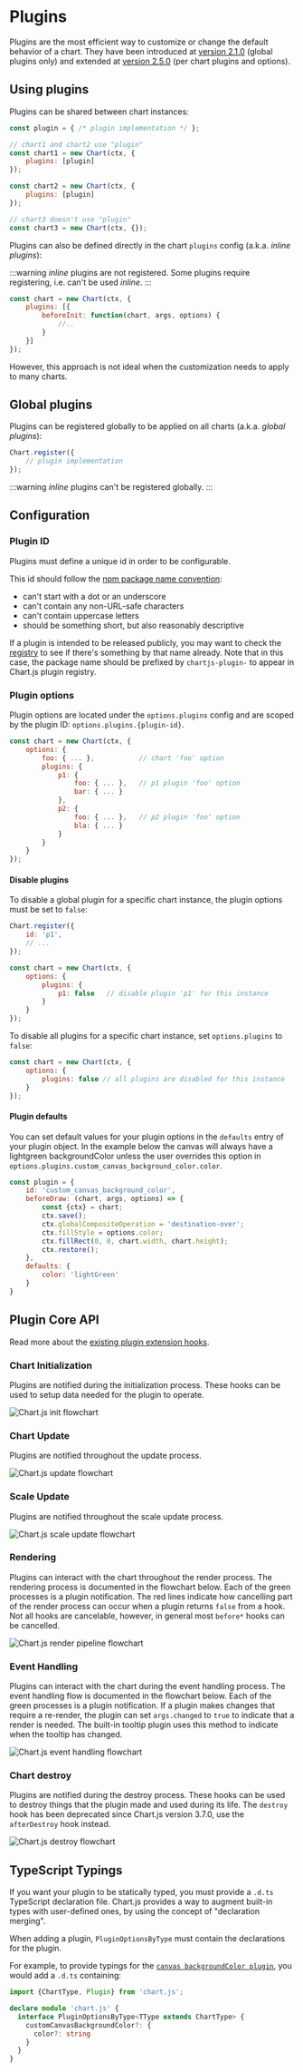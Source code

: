 # Plugins

Plugins are the most efficient way to customize or change the default behavior of a chart. They have been introduced at [version 2.1.0](https://github.com/chartjs/Chart.js/releases/tag/2.1.0) (global plugins only) and extended at [version 2.5.0](https://github.com/chartjs/Chart.js/releases/tag/v2.5.0) (per chart plugins and options).

## Using plugins

Plugins can be shared between chart instances:

```javascript
const plugin = { /* plugin implementation */ };

// chart1 and chart2 use "plugin"
const chart1 = new Chart(ctx, {
    plugins: [plugin]
});

const chart2 = new Chart(ctx, {
    plugins: [plugin]
});

// chart3 doesn't use "plugin"
const chart3 = new Chart(ctx, {});
```

Plugins can also be defined directly in the chart `plugins` config (a.k.a. *inline plugins*):

:::warning
*inline* plugins are not registered. Some plugins require registering, i.e. can't be used *inline*.
:::

```javascript
const chart = new Chart(ctx, {
    plugins: [{
        beforeInit: function(chart, args, options) {
            //..
        }
    }]
});
```

However, this approach is not ideal when the customization needs to apply to many charts.

## Global plugins

Plugins can be registered globally to be applied on all charts (a.k.a. *global plugins*):

```javascript
Chart.register({
    // plugin implementation
});
```

:::warning
*inline* plugins can't be registered globally.
:::

## Configuration

### Plugin ID

Plugins must define a unique id in order to be configurable.

This id should follow the [npm package name convention](https://docs.npmjs.com/files/package.json#name):

- can't start with a dot or an underscore
- can't contain any non-URL-safe characters
- can't contain uppercase letters
- should be something short, but also reasonably descriptive

If a plugin is intended to be released publicly, you may want to check the [registry](https://www.npmjs.com/search?q=chartjs-plugin-) to see if there's something by that name already. Note that in this case, the package name should be prefixed by `chartjs-plugin-` to appear in Chart.js plugin registry.

### Plugin options

Plugin options are located under the `options.plugins` config and are scoped by the plugin ID: `options.plugins.{plugin-id}`.

```javascript
const chart = new Chart(ctx, {
    options: {
        foo: { ... },           // chart 'foo' option
        plugins: {
            p1: {
                foo: { ... },   // p1 plugin 'foo' option
                bar: { ... }
            },
            p2: {
                foo: { ... },   // p2 plugin 'foo' option
                bla: { ... }
            }
        }
    }
});
```

#### Disable plugins

To disable a global plugin for a specific chart instance, the plugin options must be set to `false`:

```javascript
Chart.register({
    id: 'p1',
    // ...
});

const chart = new Chart(ctx, {
    options: {
        plugins: {
            p1: false   // disable plugin 'p1' for this instance
        }
    }
});
```

To disable all plugins for a specific chart instance, set `options.plugins` to `false`:

```javascript
const chart = new Chart(ctx, {
    options: {
        plugins: false // all plugins are disabled for this instance
    }
});
```

#### Plugin defaults

You can set default values for your plugin options in the `defaults` entry of your plugin object. In the example below the canvas will always have a lightgreen backgroundColor unless the user overrides this option in `options.plugins.custom_canvas_background_color.color`.

```javascript
const plugin = {
    id: 'custom_canvas_background_color',
    beforeDraw: (chart, args, options) => {
        const {ctx} = chart;
        ctx.save();
        ctx.globalCompositeOperation = 'destination-over';
        ctx.fillStyle = options.color;
        ctx.fillRect(0, 0, chart.width, chart.height);
        ctx.restore();
    },
    defaults: {
        color: 'lightGreen'
    }
}
```

## Plugin Core API

Read more about the [existing plugin extension hooks](../api/interfaces/Plugin).

### Chart Initialization

Plugins are notified during the initialization process. These hooks can be used to setup data needed for the plugin to operate.

![Chart.js init flowchart](./init_flowchart.png)

### Chart Update

Plugins are notified throughout the update process.

![Chart.js update flowchart](./update_flowchart.png)

### Scale Update

Plugins are notified throughout the scale update process.

![Chart.js scale update flowchart](./scale_flowchart.png)

### Rendering

Plugins can interact with the chart throughout the render process. The rendering process is documented in the flowchart below. Each of the green processes is a plugin notification. The red lines indicate how cancelling part of the render process can occur when a plugin returns `false` from a hook. Not all hooks are cancelable, however, in general most `before*` hooks can be cancelled.

![Chart.js render pipeline flowchart](./render_flowchart.png)

### Event Handling

Plugins can interact with the chart during the event handling process. The event handling flow is documented in the flowchart below. Each of the green processes is a plugin notification. If a plugin makes changes that require a re-render, the plugin can set `args.changed` to `true` to indicate that a render is needed. The built-in tooltip plugin uses this method to indicate when the tooltip has changed.

![Chart.js event handling flowchart](./event_flowchart.png)

### Chart destroy

Plugins are notified during the destroy process. These hooks can be used to destroy things that the plugin made and used during its life.
The `destroy` hook has been deprecated since Chart.js version 3.7.0, use the `afterDestroy` hook instead.

![Chart.js destroy flowchart](./destroy_flowchart.png)

## TypeScript Typings

If you want your plugin to be statically typed, you must provide a `.d.ts` TypeScript declaration file. Chart.js provides a way to augment built-in types with user-defined ones, by using the concept of "declaration merging".

When adding a plugin, `PluginOptionsByType` must contain the declarations for the plugin.

For example, to provide typings for the [`canvas backgroundColor plugin`](../configuration/canvas-background.md), you would add a `.d.ts` containing:

```ts
import {ChartType, Plugin} from 'chart.js';

declare module 'chart.js' {
  interface PluginOptionsByType<TType extends ChartType> {
    customCanvasBackgroundColor?: {
      color?: string
    }
  }
}
```
